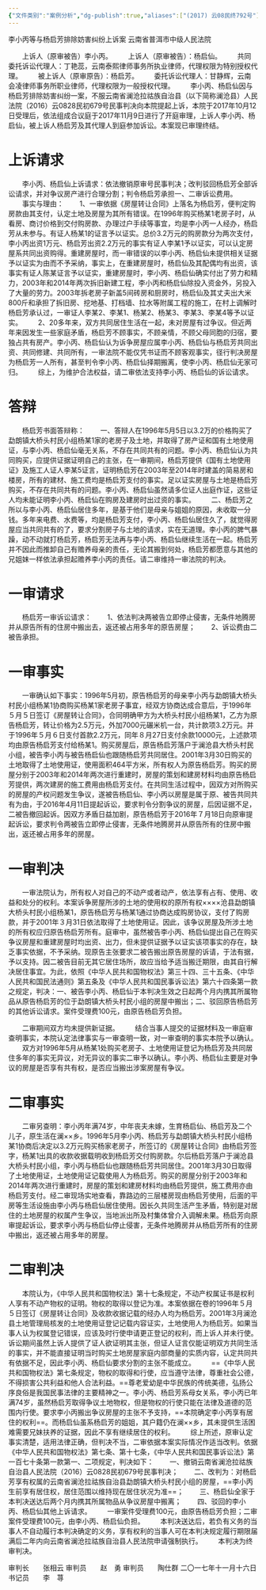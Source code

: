 ```yaml
---
{"文件类别":"案例分析","dg-publish":true,"aliases":["(2017) 云08民终792号"],"permalink":"/案例分析/裁判文书/李小丙等与杨启芳排除妨害纠纷上诉案/","dgPassFrontmatter":true,"created":"2024-10-02T11:37:15.292+08:00","updated":"2024-10-02T11:40:26.781+08:00"}
---
```



            
李小丙等与杨启芳排除妨害纠纷上诉案
云南省普洱市中级人民法院

     
　　上诉人（原审被告）李小丙。
　　上诉人（原审被告）：杨启仙。
　　共同委托诉讼代理人：丁艳蕊，云南泰熙律师事务所执业律师，代理权限为特别授权代理。
　　被上诉人（原审原告）：杨启芳。
　　委托诉讼代理人：甘静辉，云南会凌律师事务所职业律师，代理权限为一般授权代理。
　　李小丙、杨启仙因与杨启芳排除妨害纠纷一案，不服云南省澜沧拉祜族自治县（以下简称澜沧县）人民法院（2016）云0828民初679号民事判决向本院提起上诉，本院于2017年10月12日受理后，依法组成合议庭于2017年11月9日进行了开庭审理，上诉人李小丙、杨启仙，被上诉人杨启芳及其代理人到庭参加诉讼。本案现已审理终结。
# 上诉请求
　　李小丙、杨启仙上诉请求：依法撤销原审号民事判决；改判驳回杨启芳全部诉讼请求，并对争议房产进行合理分割；判令杨启芳承担一、二审诉讼费用。
　　事实与理由：
　　1、一审依据《房屋转让合同》上落名为杨启芳，便判定购房款由其支付，认定土地及房屋为其所有错误。在1996年购买杨某1老房子时，从看房、商讨价格到交付购房款、办理过户手续等事宜，均是李小丙一人经办，杨启芳从未参与。有证人杨某1的证言予以证实。总价3.2万元的购房款分为两次支付，李小丙出资1万元、杨启芳出资2.2万元的事实有证人李某1予以证实，可以认定房屋系共同出资购得。重建房屋时，而一审错误的以李小丙、杨启仙未提供相关证据予以证实为由而不予采纳，事实上，在重建房屋时，杨启仙及其配偶均有出资，该事实有证人陈某证言予以证实，重建房屋时，李小丙、杨启仙确实付出了劳力和精力，2003年和2014年两次拆旧新建工程，李小丙和杨启仙除投入资金外，另投入了大量的劳力。2003年拆老房子新盖5间砖房和厨房时，杨启仙及其丈夫出大米800斤和承担了拆旧房、挖地基、打档墙、拉水等附属工程的施工，在村上调解时杨启芳承认过，一审证人李某2、李某1、杨某2、杨某3、李某3、李某4等予以证实。
　　2、20多年来，双方共同居住生活在一起，未对房屋有过争议。但近两年来因发生一些家庭矛盾，杨启芳不顾事实，不顾亲情，不顾父母同胞的归宿，要独占共有房产。李小丙、杨启仙认为诉争房屋应属李小丙、杨启仙与杨启芳共同出资、共同修建、共同所有，一审法院不能仅凭书证而不顾客观事实，径行判决房屋为杨启芳一人所有，甚至判令李小丙、杨启仙择期搬离，使李小丙、杨启仙无家可归。
　　综上，为维护合法权益，请二审依法支持李小丙、杨启仙的诉讼请求。
# 答辩
　　杨启芳书面答辩称：
　　一、答辩人在1996年5月5日以3.2万的价格购买了勐朗镇大桥头村民小组杨某1家的老房子及土地，并取得了房产证和国有土地使用证，与李小丙、杨启仙毫无关系，不存在共同共有的问题。李小丙、杨启仙认为共同购买，应提供证据证明自己的主张，在一审期间，杨启芳提供《国有土地使用证》及施工人证人李某5证言，证明杨启芳在2003年至2014年时建盖的简易房和楼房，所有的建材、施工费均是杨启芳支付的事实。足以证实房屋与土地是杨启芳购买，不存在共同共有的问题。李小丙、杨启仙虽然请多位证人出庭作证，这些证人均未能证明李小丙、杨启仙在购房及建房时出过资的事实。
　　二、杨启芳之所以与李小丙、杨启仙居住多年，是基于他们是母亲与姐姐的原因，未收取一分钱。多年来电费、水费等，均是杨启芳支付，李小丙、杨启仙居住久了，就觉得房屋应当共同共有的了，要求分割房子与土地的请求，实在无道理。李小丙的脾气暴躁，动不动就打杨启芳，杨启芳无法再与李小丙、杨启仙继续生活在一起。杨启芳并不因此而推卸自己有赡养母亲的责任，无论其搬到何处，杨启芳都愿意与其他的兄姐妹一样依法承担起赡养李小丙的责任。请二审维持一审法院的判决。
# 一审请求
　　杨启芳一审诉讼请求：
　　1、依法判决两被告立即停止侵害，无条件地腾房并从原告所有的住房中搬出去，返还被占用多年的原告房屋；
　　2、诉讼费由二被告承担。
# 一审事实
　　一审确认如下事实：1996年5月初，原告杨启芳的母亲李小丙与勐朗镇大桥头村民小组杨某1协商购买杨某1家老房子事宜，经双方协商达成合意后，于1996年５月５日签订《房屋转让合同》，合同明确甲方为大桥头村民小组杨某1，乙方为原告杨启芳，转让价格为2.5万元，外加7000元碾米机一台，共计款项3.2万元。并于1996年５月６日支付首款2.2万元，同年８月27日支付余款10000元，上述款项均由原告杨启芳支付给杨某1。购买房屋后，原告杨启芳落户于澜沧县大桥头村民小组，被告李小丙与被告杨启仙也跟随杨启芳共同居住。2001年3月30日购买的土地取得了土地使用证，使用面积464平方米，所有权人为原告杨启芳。购买的房屋分别于2003年和2014年两次进行重建时，房屋的策划和建房材料均由原告杨启芳提供，两次建房的施工费用由杨启芳支付。在共同生活过程中，因双方对所购买的房屋的产权问题发生争议，遂被告杨启仙、李小丙以房屋是属于原、被告共同共有为由，于2016年4月11日提起诉讼，要求判令分割争议的房屋，后因证据不足，二被告撤回起诉。因双方矛盾日益加剧，原告杨启芳于2016年７月18日向原审提起诉讼，要求判令两被告立即停止侵害，无条件地腾房并从原告所有的住房中搬出，返还被占用多年的房屋。
# 一审判决
　　一审法院认为，所有权人对自己的不动产或者动产，依法享有占有、使用、收益和处分的权利。本案诉争房屋所涉的土地的使用权的原所有权××××沧县勐朗镇大桥头村民小组杨某1，原告杨启芳与杨某1通过协商达成购房协议，支付了购房款，并于2001年３月31日依法取得了土地使用证。因此，该争议房屋及所涉土地的所有权应归原告杨启芳所有。庭审中，虽然被告李小丙、杨启仙提出自己在购买争议房屋和重建房屋时均出资、出力，但未提供证据予以证实该项事实的存在，缺乏事实依据，不予采纳。现原告主张要求二被告搬出原告房屋的诉请，于法有据，予以支持。因二被告目前无其它居住场所，故应当给予适当搬迁期限，由其自行解决居住事宜。为此，依照《中华人民共和国物权法》第三十四、三十五条、《中华人民共和国民法通则》第五条及《中华人民共和国民事诉讼法》第六十四条第一款之规定，判决：一、被告李小丙、杨启仙于本判决生效之日起两个月内携其所属物品从原告杨启芳的位于勐朗镇大桥头村民小组的房屋中搬出；二、驳回原告杨启芳的其他诉讼请求。案件受理费100元，由原告杨启芳负担。

　　二审期间双方均未提供新证据。
　　结合当事人提交的证据材料及一审庭审查明事实，本院认定法律事实与一审查明一致，对一审查明的事实本院予以确认。
　　双方对1996年5月从杨某1处购买老房子、土地使用证登记为杨启芳及共同居住多年的事实无异议，对无异议的事实二审予以确认。李小丙、杨启仙主要是对争议的房屋是否享有共有权，是否应当搬出涉案房屋有争议。

# 二审事实
　　二审另查明：李小丙年满74岁，中年丧夫未嫁，生育杨启仙、杨启芳及二个儿子，原生活在澜××乡。1996年5月李小丙、杨启芳与勐朗镇大桥头村民小组杨某1协商后决定以3.2万元购买杨家老房子，所签订的《房屋转让合同》由杨启芳签字，杨某1出具的收款收据载明收到杨启芳交付购房款。尔后杨启芳落户于澜沧县大桥头村民小组，李小丙与杨启仙也跟随杨启芳共同居住。2001年3月30日取得了土地使用证，土地使用证记载使用人为杨启芳。购买的房屋分别于2003年和2014年两次进行重建时，房屋的策划和建房材料均由杨启芳提供，施工费用亦由杨启芳支付。经二审现场实地查看，靠路边的三层楼房现由杨启芳使用，后面的平房等生活设施由李小丙与杨启仙居住使用。因长久共同生活产生矛盾，特别是对居住的土地房屋的权属产生争议，当地派出所及村集体曾介入调解未果。杨启芳向原审提起诉讼，要求李小丙与杨启仙停止侵害，无条件地腾房并从杨启芳所有的住房中搬出，返还被占用多年的房屋。
# 二审判决
　　本院认为，《中华人民共和国物权法》第十七条规定，不动产权属证书是权利人享有不动产物权的证明。物权的取得以登记为准。本案依据在卷的1996年５月５日签订《房屋转让合同》及收款收据记载的经办人均为杨启芳。2001年3月澜沧县土地管理局核发的土地使用证登记记载内容证实，土地使用人为杨启芳。如果当事人认为权属登记错误，应该及时行使申请更正登记的权利，而上诉人并未行使。诉讼期间虽然上诉人提供了证人欲证明其主张，但证人证言仅能证明双方共同生活的事实，并不能直接证明当时购买土地房屋家庭内部商量的实质内容，认定共同共有依据不足，因此李小丙、杨启仙要求分割的主张不能成立。
　　==《中华人民共和国物权法》第七条规定，物权的取得和行使，应当遵守法律，尊重社会公德，不得损害公共利益和他人合法利益。==尊老爱幼是中华民族的传统美德，弘扬公序良俗是我国民事法律的主要精神之一。李小丙、杨启芳系母女关系，李小丙已年满74岁，虽然杨启芳取得争议土地物权，但是物权的行使只能在法律及道德的范围内行使。要求李小丙搬出争议房屋的主张不予支持，==本院确定李小丙享有居住的权利==。而杨启仙虽系杨启芳的姐姐，其户籍仍在澜××乡，其未提供生活困难需要兄妹扶养的证据，因此不享有继续居住的权利。
　　综上所述，原审认定事实清楚，适用法律正确，但判决不当，二审依据本案实际情况作适当改判。依据《中华人民共和国物权法》第七条、第十七条，《中华人民共和国民事诉讼法》第一百七十条第一款第一、二项规定，判决如下：
　　一、撤销云南省澜沧拉祜族自治县人民法院（2016）云0828民初679号民事判决；
　　二、改判为：对杨启芳享有权属的云南省澜沧拉祜族自治县勐朗镇大桥头村民小组的房屋，==李小丙生前享有居住权，居住范围以维持现在居住状况为准==；
　　三、杨启仙全家于本判决送达后两个月内携其所属物品从争议房屋中搬离；
　　四、驳回的李小丙、杨启仙其他上诉请求。
　　一审案件受理费100元，由原告杨启芳负担；二审案件受理费100元，由李小丙、杨启仙负担。
　　本判决送达后，若负有义务的当事人不自动履行本判决确定的义务，享有权利的当事人可在本判决规定履行期限届满后二年内向云南省澜沧拉祜族自治县人民法院申请强制执行。
　　本判决为终审判决。
     
审判长　　张相云
审判员　　赵　勇
审判员　　陶仕群
二〇一七年十一月十六日
书记员　　李　荨
        